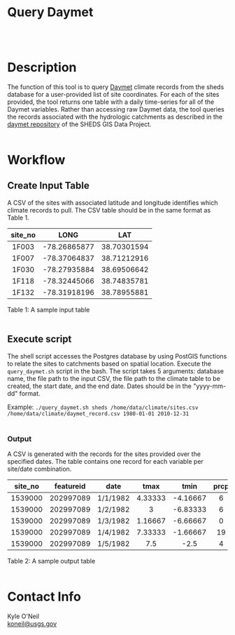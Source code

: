 Query Daymet
============
<br><br>

# Description
The function of this tool is to query [Daymet](https://daymet.ornl.gov/) 
climate records from the sheds database for a user-provided list of site 
coordinates. For each of the sites provided, the tool returns one table 
with a daily time-series for all of the Daymet variables. Rather than 
accessing raw Daymet data, the tool queries the records associated with 
the hydrologic catchments as described in the 
[daymet repository](https://github.com/Conte-Ecology/shedsGisData/tree/master/daymet) of the SHEDS GIS Data Project. 
<br><br>


# Workflow

## Create Input Table
A CSV of the sites with associated latitude and longitude identifies which 
climate records to pull. The CSV table should be in the same format as Table 1. 

| site_no |     LONG	   |     LAT     |
| :-----: |     ----     |     ---     |
| 1F003	  | -78.26865877 | 38.70301594 |
| 1F007	  | -78.37064837 | 38.71212916 |
| 1F030	  | -78.27935884 | 38.69506642 |
| 1F118	  | -78.32445066 | 38.74835781 |
| 1F132   | -78.31918196 | 38.78955881 |
Table 1: A sample input table
<br><br>


## Execute script
The shell script accesses the Postgres database by using PostGIS functions to 
relate the sites to catchments based on spatial location. Execute the 
`query_daymet.sh` script in the bash. The script takes 5 arguments: database 
name, the file path to the input CSV, the file path to the climate table to be 
created, the start date, and the end date. Dates should be in the "yyyy-mm-dd" 
format.

Example: `./query_daymet.sh sheds /home/data/climate/sites.csv /home/data/climate/daymet_record.csv 1980-01-01 2010-12-31`
<br><br>


### Output
A CSV is generated with the records for the sites provided over the specified 
dates. The table contains one record for each variable per site/date combination.

| site_no | featureid |   date   |   tmax  |	 tmin   | prcp | dayl	 | srad	   |  vp     | swe |
| :-----: | :-------: |   :--:   |   :--:  |   :--:   | :--: | :--:  | :--:    | :--:    | :-: |
| 1539000	| 202997089	| 1/1/1982 | 4.33333 | -4.16667	| 6    | 32832 | 129.067 | 440	   | 0   |
| 1539000	| 202997089	| 1/2/1982 | 3       | -6.83333	| 6    | 32832 | 160     | 360	   | 8   |
| 1539000	| 202997089	| 1/3/1982 | 1.16667 | -6.66667	| 0    | 32832 | 182.4   | 360	   | 8   |
| 1539000	| 202997089	| 1/4/1982 | 7.33333 | -1.66667	| 19   | 32832 | 150.4   | 546.667 | 4   |
| 1539000	| 202997089	| 1/5/1982 | 7.5     | -2.5	    | 4    | 32832 | 161.067 | 520     | 4   |
Table 2: A sample output table
<br><br>


# Contact Info
Kyle O'Neil  
koneil@usgs.gov  
